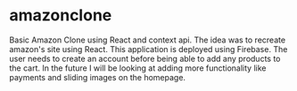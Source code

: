 # amazonclone
Basic Amazon Clone using React and context api. 
The idea was to recreate amazon's site using React. 
This application is deployed using Firebase.
The user needs to create an account before being able to add any products to the cart. 
In the future I will be looking at adding more functionality like payments and sliding images on the homepage.
